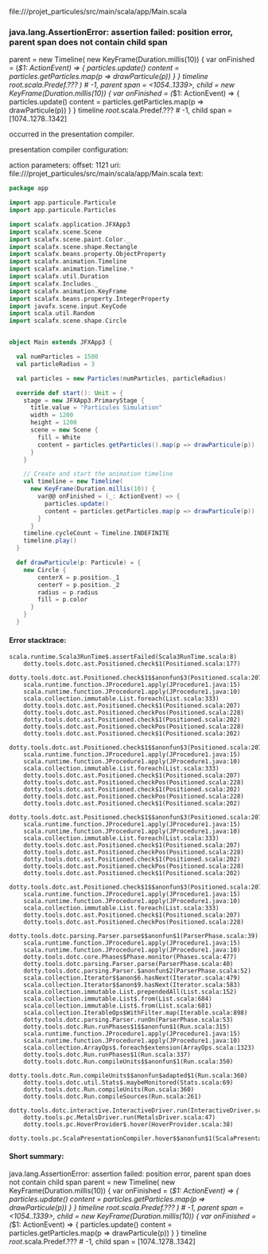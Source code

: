 file://<WORKSPACE>/projet_particules/src/main/scala/app/Main.scala
### java.lang.AssertionError: assertion failed: position error, parent span does not contain child span
parent      = new Timeline(
  new KeyFrame(Duration.millis(10)) {
    var onFinished =
      (_$1: ActionEvent) =>
        {
          particles.update()
          content = particles.getParticles.map(p => drawParticule(p))
        }
  } timeline _root_.scala.Predef.???
) # -1,
parent span = <1054..1339>,
child       = new KeyFrame(Duration.millis(10)) {
  var onFinished =
    (_$1: ActionEvent) =>
      {
        particles.update()
        content = particles.getParticles.map(p => drawParticule(p))
      }
} timeline _root_.scala.Predef.??? # -1,
child span  = [1074..1278..1342]

occurred in the presentation compiler.

presentation compiler configuration:


action parameters:
offset: 1121
uri: file://<WORKSPACE>/projet_particules/src/main/scala/app/Main.scala
text:
```scala
package app

import app.particule.Particule
import app.particule.Particles

import scalafx.application.JFXApp3
import scalafx.scene.Scene
import scalafx.scene.paint.Color._
import scalafx.scene.shape.Rectangle
import scalafx.beans.property.ObjectProperty
import scalafx.animation.Timeline
import scalafx.animation.Timeline.*
import scalafx.util.Duration
import scalafx.Includes._
import scalafx.animation.KeyFrame
import scalafx.beans.property.IntegerProperty
import javafx.scene.input.KeyCode
import scala.util.Random
import scalafx.scene.shape.Circle


object Main extends JFXApp3 {

  val numParticles = 1500
  val particleRadius = 3

  val particles = new Particles(numParticles, particleRadius)

  override def start(): Unit = {
    stage = new JFXApp3.PrimaryStage {
      title.value = "Particules Simulation"
      width = 1200
      height = 1200
      scene = new Scene {
        fill = White
        content = particles.getParticles().map(p => drawParticule(p))
      }
    }

    // Create and start the animation timeline
    val timeline = new Timeline(
      new KeyFrame(Duration.millis(10)) {
        var@@ onFinished = (_: ActionEvent) => {
          particles.update()
          content = particles.getParticles.map(p => drawParticule(p))
        }
      }
    timeline.cycleCount = Timeline.INDEFINITE
    timeline.play()
  }

  def drawParticule(p: Particule) = {
    new Circle {
        centerX = p.position._1
        centerY = p.position._2
        radius = p.radius
        fill = p.color
      }
    }
  }

```



#### Error stacktrace:

```
scala.runtime.Scala3RunTime$.assertFailed(Scala3RunTime.scala:8)
	dotty.tools.dotc.ast.Positioned.check$1(Positioned.scala:177)
	dotty.tools.dotc.ast.Positioned.check$1$$anonfun$3(Positioned.scala:207)
	scala.runtime.function.JProcedure1.apply(JProcedure1.java:15)
	scala.runtime.function.JProcedure1.apply(JProcedure1.java:10)
	scala.collection.immutable.List.foreach(List.scala:333)
	dotty.tools.dotc.ast.Positioned.check$1(Positioned.scala:207)
	dotty.tools.dotc.ast.Positioned.checkPos(Positioned.scala:228)
	dotty.tools.dotc.ast.Positioned.check$1(Positioned.scala:202)
	dotty.tools.dotc.ast.Positioned.checkPos(Positioned.scala:228)
	dotty.tools.dotc.ast.Positioned.check$1(Positioned.scala:202)
	dotty.tools.dotc.ast.Positioned.check$1$$anonfun$3(Positioned.scala:207)
	scala.runtime.function.JProcedure1.apply(JProcedure1.java:15)
	scala.runtime.function.JProcedure1.apply(JProcedure1.java:10)
	scala.collection.immutable.List.foreach(List.scala:333)
	dotty.tools.dotc.ast.Positioned.check$1(Positioned.scala:207)
	dotty.tools.dotc.ast.Positioned.checkPos(Positioned.scala:228)
	dotty.tools.dotc.ast.Positioned.check$1(Positioned.scala:202)
	dotty.tools.dotc.ast.Positioned.checkPos(Positioned.scala:228)
	dotty.tools.dotc.ast.Positioned.check$1(Positioned.scala:202)
	dotty.tools.dotc.ast.Positioned.check$1$$anonfun$3(Positioned.scala:207)
	scala.runtime.function.JProcedure1.apply(JProcedure1.java:15)
	scala.runtime.function.JProcedure1.apply(JProcedure1.java:10)
	scala.collection.immutable.List.foreach(List.scala:333)
	dotty.tools.dotc.ast.Positioned.check$1(Positioned.scala:207)
	dotty.tools.dotc.ast.Positioned.checkPos(Positioned.scala:228)
	dotty.tools.dotc.ast.Positioned.check$1(Positioned.scala:202)
	dotty.tools.dotc.ast.Positioned.checkPos(Positioned.scala:228)
	dotty.tools.dotc.ast.Positioned.check$1(Positioned.scala:202)
	dotty.tools.dotc.ast.Positioned.check$1$$anonfun$3(Positioned.scala:207)
	scala.runtime.function.JProcedure1.apply(JProcedure1.java:15)
	scala.runtime.function.JProcedure1.apply(JProcedure1.java:10)
	scala.collection.immutable.List.foreach(List.scala:333)
	dotty.tools.dotc.ast.Positioned.check$1(Positioned.scala:207)
	dotty.tools.dotc.ast.Positioned.checkPos(Positioned.scala:228)
	dotty.tools.dotc.parsing.Parser.parse$$anonfun$1(ParserPhase.scala:39)
	scala.runtime.function.JProcedure1.apply(JProcedure1.java:15)
	scala.runtime.function.JProcedure1.apply(JProcedure1.java:10)
	dotty.tools.dotc.core.Phases$Phase.monitor(Phases.scala:477)
	dotty.tools.dotc.parsing.Parser.parse(ParserPhase.scala:40)
	dotty.tools.dotc.parsing.Parser.$anonfun$2(ParserPhase.scala:52)
	scala.collection.Iterator$$anon$6.hasNext(Iterator.scala:479)
	scala.collection.Iterator$$anon$9.hasNext(Iterator.scala:583)
	scala.collection.immutable.List.prependedAll(List.scala:152)
	scala.collection.immutable.List$.from(List.scala:684)
	scala.collection.immutable.List$.from(List.scala:681)
	scala.collection.IterableOps$WithFilter.map(Iterable.scala:898)
	dotty.tools.dotc.parsing.Parser.runOn(ParserPhase.scala:53)
	dotty.tools.dotc.Run.runPhases$1$$anonfun$1(Run.scala:315)
	scala.runtime.function.JProcedure1.apply(JProcedure1.java:15)
	scala.runtime.function.JProcedure1.apply(JProcedure1.java:10)
	scala.collection.ArrayOps$.foreach$extension(ArrayOps.scala:1323)
	dotty.tools.dotc.Run.runPhases$1(Run.scala:337)
	dotty.tools.dotc.Run.compileUnits$$anonfun$1(Run.scala:350)
	dotty.tools.dotc.Run.compileUnits$$anonfun$adapted$1(Run.scala:360)
	dotty.tools.dotc.util.Stats$.maybeMonitored(Stats.scala:69)
	dotty.tools.dotc.Run.compileUnits(Run.scala:360)
	dotty.tools.dotc.Run.compileSources(Run.scala:261)
	dotty.tools.dotc.interactive.InteractiveDriver.run(InteractiveDriver.scala:161)
	dotty.tools.pc.MetalsDriver.run(MetalsDriver.scala:47)
	dotty.tools.pc.HoverProvider$.hover(HoverProvider.scala:38)
	dotty.tools.pc.ScalaPresentationCompiler.hover$$anonfun$1(ScalaPresentationCompiler.scala:345)
```
#### Short summary: 

java.lang.AssertionError: assertion failed: position error, parent span does not contain child span
parent      = new Timeline(
  new KeyFrame(Duration.millis(10)) {
    var onFinished =
      (_$1: ActionEvent) =>
        {
          particles.update()
          content = particles.getParticles.map(p => drawParticule(p))
        }
  } timeline _root_.scala.Predef.???
) # -1,
parent span = <1054..1339>,
child       = new KeyFrame(Duration.millis(10)) {
  var onFinished =
    (_$1: ActionEvent) =>
      {
        particles.update()
        content = particles.getParticles.map(p => drawParticule(p))
      }
} timeline _root_.scala.Predef.??? # -1,
child span  = [1074..1278..1342]